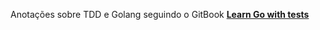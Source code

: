 Anotações sobre TDD e Golang seguindo o GitBook [**Learn Go with tests**](https://quii.gitbook.io/learn-go-with-tests/) 